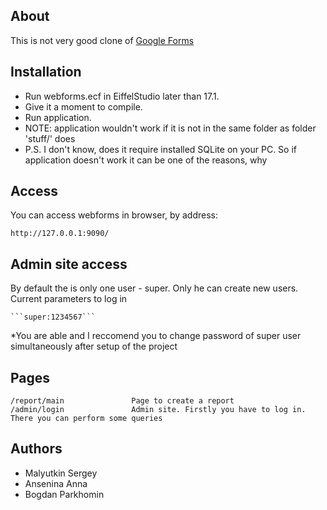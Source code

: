 ## About

This is not very good clone of [Google Forms](https://docs.google.com/forms/d/e/1FAIpQLSdDPiiYCzIba3_nE-410L1BeVtowHrnAw8ZIT2CafBfdaVPzg/viewform)

## Installation

 - Run webforms.ecf in EiffelStudio later than 17.1.
 - Give it a moment to compile.
 - Run application.
 - NOTE: application wouldn't work if it is not in the same folder as folder 'stuff/' does
 - P.S. I don't know, does it require installed SQLite on your PC. So if application doesn't work it can be one of the reasons, why

## Access

You can access webforms in browser, by address:

	http://127.0.0.1:9090/

## Admin site access

By default the is only one user - super. Only he can create new users. Current parameters to log in

	```super:1234567```

*You are able and I reccomend you to change password of super user simultaneously after setup of the project

## Pages

	/report/main               Page to create a report
	/admin/login               Admin site. Firstly you have to log in. There you can perform some queries

## Authors
 
 - Malyutkin Sergey
 - Ansenina Anna
 - Bogdan Parkhomin